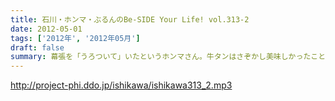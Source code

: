 ```yaml
---
title: 石川・ホンマ・ぶるんのBe-SIDE Your Life! vol.313-2
date: 2012-05-01
tags: ['2012年', '2012年05月']
draft: false
summary: 幕張を「うろついて」いたというホンマさん。牛タンはさぞかし美味しかったことでしょう～～ＮＡＭＡＥ
---
```


http://project-phi.ddo.jp/ishikawa/ishikawa313_2.mp3

